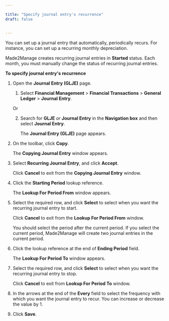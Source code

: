 ```yaml
---

title: "Specify journal entry's recurrence"
draft: false


---
```


You can set up a journal entry that automatically, periodically recurs. For instance, you can set up a recurring monthly depreciation.

Made2Manage creates recurring journal entries in **Started** status. Each month, you must manually change the status of recurring journal entries.

**To specify journal entry's recurrence**

1.  Open the **Journal Entry (GLJE)** page.

    1.  Select **Financial Management** \> **Financial Transactions** \> **General Ledger** \> **Journal Entry**.

    Or

    2.  Search for **GLJE** *or* **Journal Entry** in the **Navigation box** and then select **Journal Entry**.

        The **Journal Entry (GLJE)** page appears.

2.  On the toolbar, click **Copy**.

    The **Copying Journal Entry** window appears.

3.  Select **Recurring Journal Entry**, and click **Accept**.

    Click **Cancel** to exit from the **Copying Journal Entry** window.

4.  Click the **Starting Period** lookup reference.

    The **Lookup For Period From** window appears.

5.  Select the required row, and click **Select** to select when you want the recurring journal entry to start.

    Click **Cancel** to exit from the **Lookup For Period From** window.

    You should select the period after the current period. If you select the current period, Made2Manage will create two journal entries in the current period.

6.  Click the lookup reference at the end of **Ending Period** field. 
    
    The **Lookup For Period To** window appears.

7.  Select the required row, and click **Select** to select when you want the recurring journal entry to stop.

    Click **Cancel** to exit from **Lookup For Period To** window.

8.  In the arrows at the end of the **Every** field to select the frequency with which you want the journal entry to recur. You can increase or decrease the value by 1.

9.  Click **Save**.
